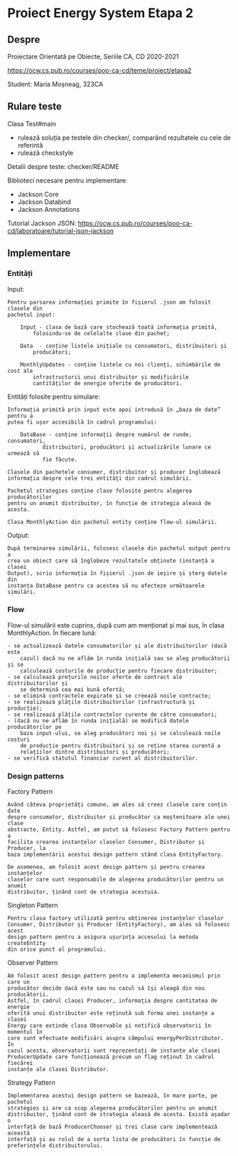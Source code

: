 # Proiect Energy System Etapa 2

## Despre

Proiectare Orientată pe Obiecte, Seriile CA, CD
2020-2021

<https://ocw.cs.pub.ro/courses/poo-ca-cd/teme/proiect/etapa2>

Student: Maria Moșneag, 323CA

## Rulare teste

Clasa Test#main
  * rulează soluția pe testele din checker/, comparând rezultatele cu cele de
  referintă
  * rulează checkstyle

Detalii despre teste: checker/README

Biblioteci necesare pentru implementare:
* Jackson Core 
* Jackson Databind 
* Jackson Annotations

Tutorial Jackson JSON: 
<https://ocw.cs.pub.ro/courses/poo-ca-cd/laboratoare/tutorial-json-jackson>

## Implementare

### Entități

Input:

    Pentru parsarea informației primite în fișierul .json am folosit clasele din
	pachetul input:

		Input - clasa de bază care stochează toată informația primită,
			folosindu-se de celelalte clase din pachet;

		Data  - conține listele inițiale cu consumatori, distribuitori și
			producători;

		MonthlyUpdates - conține listele cu noi clienți, schimbările de cost ale
			infrastructurii unui distribuitor și modificările
			cantităților de energie oferite de producători.

Entități folosite pentru simulare:

	Informația primită prin input este apoi introdusă în „baza de date” pentru a
	putea fi ușor accesibilă în cadrul programului:

		DataBase - conține informații despre numărul de runde, consumatori,
			   distribuitori, producători și actualizările lunare ce urmează să
			   fie făcute.

	Clasele din pachetele consumer, distribuitor și producer înglobează
	informația despre cele trei entități din cadrul simulării.

	Pachetul strategies conține clase folosite pentru alegerea producătorilor
	pentru un anumit distribuitor, în funcție de strategia aleasă de acesta.

	Clasa MonthlyAction din pachetul entity conține flow-ul simulării.

Output:

	După terminarea simulării, folosesc clasele din pachetul output pentru a
	crea un obiect care să înglobeze rezultatele obținute (instanță a clasei
	Output), scriu informația în fișierul .json de ieșire și șterg datele din
	instanța DataBase pentru ca acestea să nu afecteze următoarele simulări.

### Flow

Flow-ul simulării este cuprins, după cum am menționat și mai sus, în clasa
MonthlyAction. În fiecare lună:
	
	- se actualizează datele consumatorilor și ale distribuitorilor (dacă este
		cazul) dacă nu ne aflăm în runda inițială sau se aleg producătorii și se
		calculează costurile de producție pentru fiecare distribuitor;
	- se calculează prețurile noilor oferte de contract ale distribuitorilor și
		se determină cea mai bună ofertă;
	- se elimină contractele expirate și se creează noile contracte;
	- se realizează plățile distribuitorilor (infrastructură și producție);
	- se realizează plățile contractelor curente de către consumatori;
	- (dacă nu ne aflăm în runda inițială) se modifică datele producătorilor pe
		baza input-ului, se aleg producători noi și se calculează noile costuri
		de producție pentru distribuitori și se reține starea curentă a
		relațiilor dintre distribuitori și producători;
	- se verifică statutul financiar curent al distribuitorilor.

### Design patterns

Factory Pattern

	Având câteva proprietăți comune, am ales să creez clasele care conțin date
	despre consumator, distribuitor și producător ca moștenitoare ale unei clase
	abstracte, Entity. Astfel, am putut să folosesc Factory Pattern pentru a
	facilita crearea instanțelor claselor Consumer, Distributor și Producer, la
	baza implementării acestui design pattern stând clasa EntityFactory.

	De asemenea, am folosit acest design pattern și pentru crearea instanțelor
	claselor care sunt responsabile de alegerea producătorilor pentru un anumit
	distribuitor, ținând cont de strategia acestuia.

Singleton Pattern

	Pentru clasa factory utilizată pentru obținerea instanțelor claselor
	Consumer, Distributor și Producer (EntityFactory), am ales să folosesc acest
	design pattern pentru a asigura ușurința accesului la metoda createEntity
	din orice punct al programului.

Observer Pattern

	Am folosit acest design pattern pentru a implementa mecanismul prin care un
	producător decide dacă este sau nu cazul să își aleagă din nou producătorii.
	Astfel, în cadrul clasei Producer, informația despre cantitatea de energie
	oferită unui distribuitor este reținută sub forma unei instanțe a clasei
	Energy care extinde clasa Observable și notifică observatorii în momentul în
	care sunt efectuate modificări asupra câmpului energyPerDistributor. În
	cazul acesta, observatorii sunt reprezentați de instanțe ale clasei
	ProducerUpdate care funcționează precum un flag reținut în cadrul fiecărei
	instanțe ale clasei Distributor.

Strategy Pattern

	Implementarea acestui design pattern se bazează, în mare parte, pe pachetul
	strategies și are ca scop alegerea producătorilor pentru un anumit
	distribuitor, ținând cont de strategia aleasă de acesta. Există așadar o
	interfață de bază ProducerChooser și trei clase care implementează această
	interfață și au rolul de a sorta lista de producători în funcție de
	preferințele distribuitorului.
